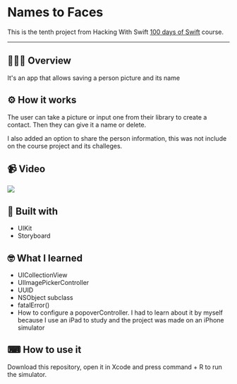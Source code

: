 <h1>Names to Faces</h1>

This is the tenth project from Hacking With Swift [100 days of Swift](https://www.hackingwithswift.com/100) course.

---

## 💁🏽‍♂️ Overview

It's an app that allows saving a person picture and its name

## ⚙️ How it works

The user can take a picture or input one from their library
to create a contact. Then they can give it a name or delete.

I also added an option to share the person information, this
was not include on the course project and its challeges.

## 📹 Video

![](https://media.giphy.com/media/RzMqz9NYQcwebhhxhc/giphy.gif)

## 🔨 Built with

- UIKit
- Storyboard

## 🤓 What I learned

- UICollectionView
- UIImagePickerController
- UUID
- NSObject subclass
- fatalError()
- How to configure a popoverController. I had to learn about it by myself
because I use an iPad to study and the project was made on an iPhone simulator

## ⌨ How to use it

Download this repository, open it in Xcode and press command + R
to run the simulator.
